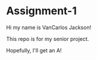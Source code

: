 # Assignment-1 

Hi my name is VanCarlos Jackson! 

This repo is for my senior project. 

Hopefully, I'll get an A!
